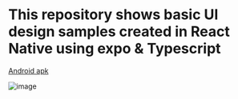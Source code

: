 # This repository shows basic UI design samples created in React Native using expo & Typescript

[Android apk](https://drive.google.com/file/d/1fc1Bk-S5n4PUxH3QqvPCuATtCTVXykRl/view?usp=sharing)

![image](https://drive.google.com/file/d/1qERTMc-elI1bCMCy06LRPyqHJVev0Zv2/view)
